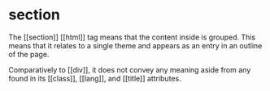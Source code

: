 # section

The [[section]] [[html]] tag means that the content inside is grouped. This means that it relates to a single theme and appears as an entry in an outline of the page.

Comparatively to [[div]], it does not convey any meaning aside from any found in its [[class]], [[lang]], and [[title]] attributes.